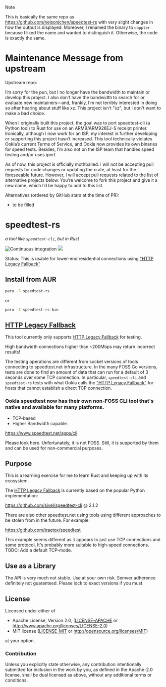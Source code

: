 > [!NOTE]
> This is basically the same repo as https://github.com/nelsonjchen/speedtest-rs with very slight changes in how the output is displayed.
> Moreover, I renamed the binary to `doppler` because I liked the name and wanted to distinguish it.
> Otherwise, the code is exactly the same.

# Maintenance Message from upstream

Upstream repo: 

I’m sorry for the pun, but I no longer have the bandwidth to maintain or develop this project. I also don’t have the bandwidth to search for or evaluate new maintainers—and, frankly, I’m not terribly interested in doing so after hearing about stuff like xz. This project isn't "xz", but I don't want to make a bad choice.

When I originally built this project, the goal was to port speedtest-cli (a Python tool) to Rust for use on an ARM9/ARM926EJ-S receipt printer. Ironically, although I now work for an ISP, my interest in further developing or supporting this project hasn’t increased. This tool technically violates Ookla’s current Terms of Service, and Ookla now provides its own binaries for speed tests. Besides, I’m also not on the ISP team that handles speed testing and/or uses iperf.

As of now, this project is officially mothballed. I will not be accepting pull requests for code changes or updating the crate, at least for the foreseeable future. However, I will accept pull requests related to the list of alternative projects below. You’re welcome to fork this project and give it a new name, which I’d be happy to add to this list.

Alternatives (ordered by GitHub stars at the time of PR):

* to be filled

# speedtest-rs

*a tool like `speedtest-cli`, but in Rust*

![Continuous integration](https://github.com/nelsonjchen/speedtest-rs/workflows/Continuous%20integration/badge.svg)
[![](https://img.shields.io/crates/v/speedtest-rs.svg)](https://crates.io/crates/speedtest-rs)

Status: This is usable for lower-end residential connections using ["HTTP Legacy Fallback"][http_legacy_fallback]

## Install from AUR

```sh
paru -S speedtest-rs
```

or

```sh
paru -S speedtest-rs-bin
```

## [HTTP Legacy Fallback][http_legacy_fallback]

This tool currently only supports [HTTP Legacy Fallback][http_legacy_fallback] for testing.

High bandwidth connections higher than ~200Mbps may return incorrect results!

The testing operations are different from socket versions of tools connecting to speedtest.net infrastructure. In the many FOSS Go versions, tests are done to find an amount of data that can run for a default of 3 seconds over some TCP connection. In particular, `speedtest-cli` and `speedtest-rs` tests with what Ookla calls the ["HTTP Legacy Fallback"][http_legacy_fallback] for hosts that cannot establish a direct TCP connection.

### Ookla speedtest now has their own non-FOSS CLI tool that's native and available for many platforms.

* TCP-based
* Higher Bandwidth capable.

https://www.speedtest.net/apps/cli

Please look here. Unfortunately, it is not FOSS. Still, it is supported by them and can be used for non-commercial purposes.

## Purpose

This is a learning exercise for me to learn Rust and keeping up with its ecosystem.

The [HTTP Legacy Fallback][http_legacy_fallback] is currently based on the popular Python implementation:

https://github.com/sivel/speedtest-cli @ 2.1.2

There are also other speedtest.net using tools using different approaches to be stolen from in the future. For example:

https://github.com/traetox/speedtest

This example seems different as it appears to just use TCP connections and some protocol. It's probably more suitable to high-speed connections. TODO: Add a default TCP-mode.

## Use as a Library

The API is very much not stable. Use at your own risk. Semver adherence definitely not guaranteed. Please lock to exact versions if you must.

## License

Licensed under either of

 * Apache License, Version 2.0, ([LICENSE-APACHE](LICENSE-APACHE) or http://www.apache.org/licenses/LICENSE-2.0)
 * MIT license ([LICENSE-MIT](LICENSE-MIT) or http://opensource.org/licenses/MIT)

at your option.

### Contribution

Unless you explicitly state otherwise, any contribution intentionally submitted
for inclusion in the work by you, as defined in the Apache-2.0 license, shall be dual licensed as above, without any
additional terms or conditions.

[http_legacy_fallback]: https://web.archive.org/web/20161109011118/http://www.ookla.com/support/a84541858

